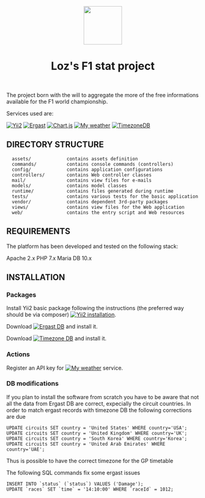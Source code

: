 <p align="center">
    <a href="https://github.com/yiisoft" target="_blank">
        <img src="https://avatars0.githubusercontent.com/u/993323" height="100px">
    </a>
    <h1 align="center">Loz's F1 stat project</h1>
    <br>
</p>

The project born with the will to aggregate the more of the free informations available for the F1 world championship.

Services used are:

[![Yii2](http://www.yiiframework.com/)](http://www.yiiframework.com/)
[![Ergast](http://ergast.com/mrd/)](http://ergast.com/mrd/)
[![Chart.js](https://www.chartjs.org/)](https://www.chartjs.org/)
[![My weather](http://www.myweather2.com/developer/)](http://www.myweather2.com/developer/)
[![TimezoneDB](https://timezonedb.com)](https://timezonedb.com)

DIRECTORY STRUCTURE
-------------------

      assets/             contains assets definition
      commands/           contains console commands (controllers)
      config/             contains application configurations
      controllers/        contains Web controller classes
      mail/               contains view files for e-mails
      models/             contains model classes
      runtime/            contains files generated during runtime
      tests/              contains various tests for the basic application
      vendor/             contains dependent 3rd-party packages
      views/              contains view files for the Web application
      web/                contains the entry script and Web resources



REQUIREMENTS
------------

The platform has been developed and tested on the following stack:

Apache 2.x
PHP 7.x
Maria DB 10.x


INSTALLATION
------------

### Packages

Install Yii2 basic package following the instructions (the preferred way should be via composer) [![Yii2 installation](https://www.yiiframework.com/doc/guide/2.0/en/start-installation)](https://www.yiiframework.com/doc/guide/2.0/en/start-installation).

Download [![Ergast DB](http://ergast.com/mrd/db/)](http://ergast.com/mrd/db/) and install it.
 
Download [![Timezone DB](https://timezonedb.com/download)](https://timezonedb.com/download) and install it.

### Actions

Register an API key for [![My weather](https://developer.weatherunlocked.com/signup)](https://developer.weatherunlocked.com/signup) service.

### DB modifications

If you plan to install the software from scratch you have to be aware that not all the data from Ergast DB are correct, expecially the circuit countries. 
In order to match ergast records with timezone DB the following corrections are due
~~~
UPDATE circuits SET country = 'United States' WHERE country='USA';
UPDATE circuits SET country = 'United Kingdom' WHERE country='UK';
UPDATE circuits SET country = 'South Korea' WHERE country='Korea';
UPDATE circuits SET country = 'United Arab Emirates' WHERE country='UAE';
~~~
Thus is possible to have the correct timezone for the GP timetable

The following SQL commands fix some ergast issues
~~~
INSERT INTO `status` (`status`) VALUES ('Damage');
UPDATE `races` SET `time` = '14:10:00' WHERE `raceId` = 1012;
~~~


